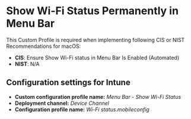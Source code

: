 # Show Wi-Fi Status Permanently in Menu Bar
This Custom Profile is required when implementing following CIS or NIST Recommendations for macOS: 
- **CIS**: Ensure Show Wi-Fi status in Menu Bar Is Enabled (Automated)
- **NIST**: N/A

## Configuration settings for Intune
- **Custom configuration profile name:** *Menu Bar - Show Wi-Fi Status*
- **Deployment channel:** *Device Channel*
- **Configuration profile name:** *Wi-Fi status.mobileconfig*